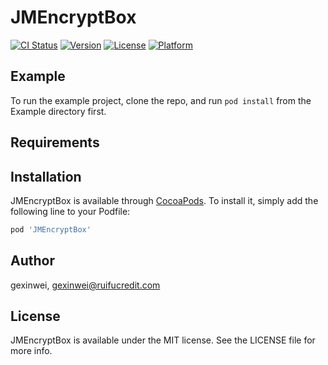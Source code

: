 # JMEncryptBox

[![CI Status](https://img.shields.io/travis/gexinwei/JMEncryptBox.svg?style=flat)](https://travis-ci.org/gexinwei/JMEncryptBox)
[![Version](https://img.shields.io/cocoapods/v/JMEncryptBox.svg?style=flat)](https://cocoapods.org/pods/JMEncryptBox)
[![License](https://img.shields.io/cocoapods/l/JMEncryptBox.svg?style=flat)](https://cocoapods.org/pods/JMEncryptBox)
[![Platform](https://img.shields.io/cocoapods/p/JMEncryptBox.svg?style=flat)](https://cocoapods.org/pods/JMEncryptBox)

## Example

To run the example project, clone the repo, and run `pod install` from the Example directory first.

## Requirements

## Installation

JMEncryptBox is available through [CocoaPods](https://cocoapods.org). To install
it, simply add the following line to your Podfile:

```ruby
pod 'JMEncryptBox'
```

## Author

gexinwei, gexinwei@ruifucredit.com

## License

JMEncryptBox is available under the MIT license. See the LICENSE file for more info.
